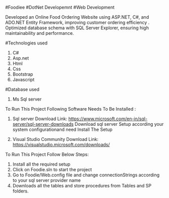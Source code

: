 #Foodiee #DotNet Developemnt #Web Development

Developed an Online Food Ordering Website using ASP.NET, C#, and ADO.NET Entity Framework, improving customer ordering efficiency . Optimized database schema with SQL Server Explorer, ensuring high maintainability and performance.

#Technologies used 
1. C#
2. Asp.net
3. Html
4. Css
5. Bootstrap
6. Javascript

#Database used
1. Ms Sql server

To Run This Project Following Software Needs To Be Installed :

1. Sql server
   Download Link: https://www.microsoft.com/en-in/sql-server/sql-server-downloads
   Download sql server Setup according your system configurationand need
   Install The Setup

3. Visual Studio Community
   Download Link: https://visualstudio.microsoft.com/downloads/


To Run This Project Follow Below Steps:

1. Install all the required setup
2. Click on Foodie.sln to start the project
3. Go to Foodie/Web.config file and change connectionStrings according to your sql server provider name
4. Downloads all the tables and store procedures from Tables and SP folders.
    

